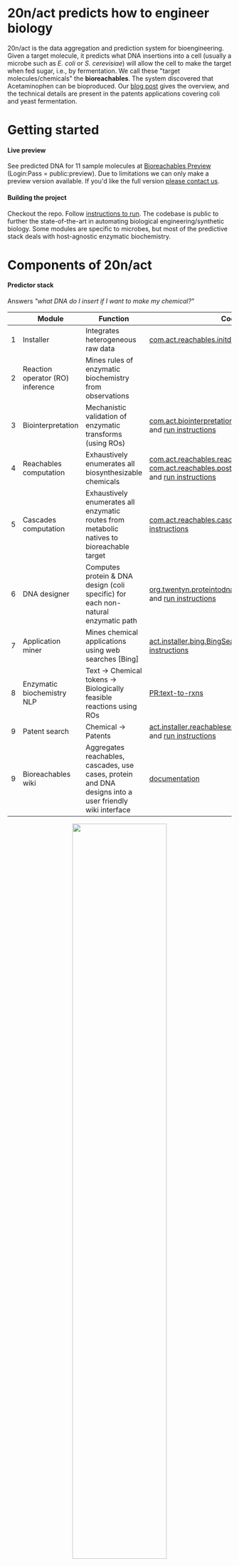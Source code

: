 
20n/act predicts how to engineer biology
===

20n/act is the data aggregation and prediction system for bioengineering. Given a target molecule, it predicts what DNA insertions into a cell (usually a microbe such as _E. coli_ or _S. cerevisiae_) will allow the cell to make the target when fed sugar, i.e., by fermentation. We call these "target molecules/chemicals" the __bioreachables__. The system discovered that Acetaminophen can be bioproduced. Our [blog post](http://20n.com/blog.html#bio-acetaminophen) gives the overview, and the technical details are present in the patents applications covering coli and yeast fermentation.

Getting started
===
#### Live preview
See predicted DNA for 11 sample molecules at [Bioreachables Preview](https://preview.bioreachables.com/) (Login:Pass = public:preview). Due to limitations we can only make a preview version available. If you'd like the full version [please contact us](mailto:info@20n.com).

#### Building the project
Checkout the repo. Follow [instructions to run](wikiServices#1-wiki-content-generation). The codebase is public to further the state-of-the-art in automating biological engineering/synthetic biology. Some modules are specific to microbes, but most of the predictive stack deals with host-agnostic enzymatic biochemistry.

Components of 20n/act
===

#### Predictor stack
Answers _"what DNA do I insert if I want to make my chemical?"_
  
  |   | Module | Function | Code |
  |---|---|---|---|
  | 1 | Installer | Integrates heterogeneous raw data | [com.act.reachables.initdb](reachables/src/main/scala/initdb.scala) and [run instructions](wikiServices#create-an-act-db)
  | 2 | Reaction operator (RO) inference | Mines rules of enzymatic biochemistry from observations | 
  | 3 | Biointerpretation | Mechanistic validation of enzymatic transforms (using ROs) | [com.act.biointerpretation.BiointerpretationDriver](reachables/src/main/java/com/act/biointerpretation/BiointerpretationDriver.java) and [run instructions](wikiServices#run-biointerpretation)
  | 4 | Reachables computation | Exhaustively enumerates all biosynthesizable chemicals | [com.act.reachables.reachables](reachables/src/main/scala/reachables.scala) + [com.act.reachables.postprocess_reachables](reachables/src/main/scala/postprocess_reachables.scala) and [run instructions](wikiServices#run-reachables-and-cascades)
  | 5 | Cascades computation | Exhaustively enumerates all enzymatic routes from metabolic natives to bioreachable target | [com.act.reachables.cascades](reachables/src/main/scala/com/act/reachables/cascades.scala) and [run instructions](wikiServices#run-reachables-and-cascades)
  | 6 | DNA designer | Computes protein & DNA design (coli specific) for each non-natural enzymatic path | [org.twentyn.proteintodna.ProteinToDNADriver](reachables/src/main/java/org/twentyn/proteintodna/ProteinToDNADriver.java) and [run instructions](wikiServices#building-dna-designs)
  | 7 | Application miner | Mines chemical applications using web searches [Bing] | [act.installer.bing.BingSearcher](reachables/src/main/java/act/installer/bing/BingSearcher.java) and [run instructions](wikiServices#augment-the-installer-with-bing-search-data)
  | 8 | Enzymatic biochemistry NLP | Text -> Chemical tokens -> Biologically feasible reactions using ROs | [PR:text-to-rxns](https://github.com/20n/act/pull/525) |
  | 9 | Patent search | Chemical -> Patents | [act.installer.reachablesexplorer.PatentFinder](reachables/src/main/java/act/installer/reachablesexplorer/PatentFinder.java) and [run instructions](wikiServices#enrich-the-reachables-with-patents)
  | 9 | Bioreachables wiki | Aggregates reachables, cascades, use cases, protein and DNA designs into a user friendly wiki interface | [documentation](wikiServices#2-new-wiki-instance-setup-steps)
  
  <p align="center"> <img width=65% src="http://20n.com/assets/video/making-apap-20n%3Aact-small.gif"> </p>

#### Analytics
Answers _"Is my bio-engineered cell doing what I want it to?"_  

  |   | Module | Function | Code |
  |---|---|---|---|
  | 1 | LCMS: Untargeted metabolomics | Deep-learnt signal processing to identify all chemical [side]effects of DNA engineering on cell | [bucketed_differential_deep.py](reachables/src/main/python/DeepLearningLcmsPeak) and [com.act.lcms.UntargetedMetabolomics](reachables/src/main/scala/com/act/lcms/UntargetedMetabolomics.scala)
  | 2 | LCMS: Comparative visualization | Visualizing traces side-by-side from untargeted evaluation of over and underexpressed peaks | [LCMSDataVisualisation](reachables/src/main/r/LCMSDataVisualisation)

  <p align="center"> <img width=65% src="http://20n.com/assets/img/lcms-viz.png"> </p>
  
#### Unit economics of bioproduction
Answers _"Can I use bio-production to make this chemical at scale?"_  

  |   | Module | Function | Code
  |---|---|---|---|
  | 1 | Cost model: Manufacturing unit economics for large scale production | It backcalculates cell efficiency (yield, titers, productivity) objectives based on given COGS ($ per ton) of target chemical. From cell efficiency objectives it guesstimates the R&D investment (money and time) and ROI expectations | [act.installer.bing.CostModel](reachables/src/main/scala/costmodel.scala) and [XLS Model](http://20n.com/assets/spreadsheet/cost-model.xlsx)

License and Contributing
===
Code licensed under the GNU General Public License v3.0.
If an alternative license is desired, [please contact 20n](act@20n.com).

